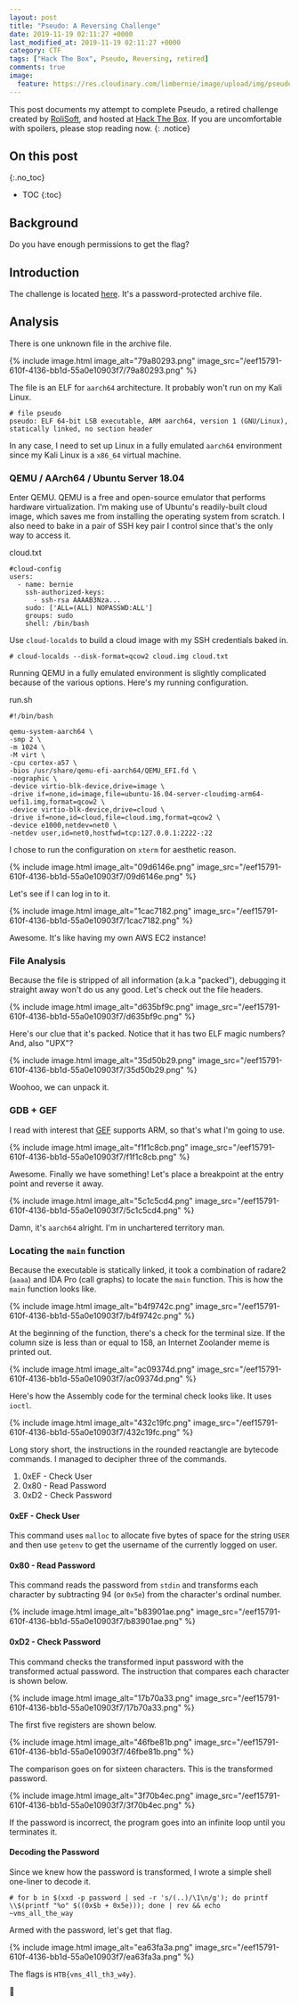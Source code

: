 ```yaml
---
layout: post
title: "Pseudo: A Reversing Challenge"
date: 2019-11-19 02:11:27 +0000
last_modified_at: 2019-11-19 02:11:27 +0000
category: CTF
tags: ["Hack The Box", Pseudo, Reversing, retired]
comments: true
image:
  feature: https://res.cloudinary.com/limbernie/image/upload/img/pseudo-reversing-walkthrough.jpg
---
```


This post documents my attempt to complete Pseudo, a retired challenge created by [RoliSoft][1], and hosted at [Hack The Box][2]. If you are uncomfortable with spoilers, please stop reading now.
{: .notice}

<!--more-->

## On this post
{:.no_toc}

* TOC
{:toc}

## Background

Do you have enough permissions to get the flag?

## Introduction

The challenge is located [here](https://www.hackthebox.eu/home/challenges/download/18). It's a password-protected archive file.

## Analysis

There is one unknown file in the archive file.


{% include image.html image_alt="79a80293.png" image_src="/eef15791-610f-4136-bb1d-55a0e10903f7/79a80293.png" %}


The file is an ELF for `aarch64` architecture. It probably won't run on my Kali Linux.

```
# file pseudo
pseudo: ELF 64-bit LSB executable, ARM aarch64, version 1 (GNU/Linux), statically linked, no section header
```

In any case, I need to set up Linux in a fully emulated `aarch64` environment since my Kali Linux is a `x86_64` virtual machine.

### QEMU / AArch64 / Ubuntu Server 18.04

Enter QEMU. QEMU is a free and open-source emulator that performs hardware virtualization. I'm making use of Ubuntu's readily-built cloud image, which saves me from installing the operating system from scratch. I also need to bake in a pair of SSH key pair I control since that's the only way to access it.

<div class="filename"><span>cloud.txt</span></div>

```
#cloud-config
users:
  - name: bernie
    ssh-authorized-keys:
      - ssh-rsa AAAAB3Nza...
    sudo: ['ALL=(ALL) NOPASSWD:ALL']
    groups: sudo
    shell: /bin/bash
```

Use `cloud-localds` to build a cloud image with my SSH credentials baked in.

```
# cloud-localds --disk-format=qcow2 cloud.img cloud.txt
```

Running QEMU in a fully emulated environment is slightly complicated because of the various options. Here's my running configuration.

<div class="filename"><span>run.sh</span></div>

```
#!/bin/bash

qemu-system-aarch64 \
-smp 2 \
-m 1024 \
-M virt \
-cpu cortex-a57 \
-bios /usr/share/qemu-efi-aarch64/QEMU_EFI.fd \
-nographic \
-device virtio-blk-device,drive=image \
-drive if=none,id=image,file=ubuntu-16.04-server-cloudimg-arm64-uefi1.img,format=qcow2 \
-device virtio-blk-device,drive=cloud \
-drive if=none,id=cloud,file=cloud.img,format=qcow2 \
-device e1000,netdev=net0 \
-netdev user,id=net0,hostfwd=tcp:127.0.0.1:2222-:22
```

I chose to run the configuration on `xterm` for aesthetic reason.


{% include image.html image_alt="09d6146e.png" image_src="/eef15791-610f-4136-bb1d-55a0e10903f7/09d6146e.png" %}


Let's see if I can log in to it.


{% include image.html image_alt="1cac7182.png" image_src="/eef15791-610f-4136-bb1d-55a0e10903f7/1cac7182.png" %}


Awesome. It's like having my own AWS EC2 instance!

### File Analysis

Because the file is stripped of all information (a.k.a "packed"), debugging it straight away won't do us any good. Let's check out the file headers.


{% include image.html image_alt="d635bf9c.png" image_src="/eef15791-610f-4136-bb1d-55a0e10903f7/d635bf9c.png" %}


Here's our clue that it's packed. Notice that it has two ELF magic numbers? And, also "UPX"?


{% include image.html image_alt="35d50b29.png" image_src="/eef15791-610f-4136-bb1d-55a0e10903f7/35d50b29.png" %}


Woohoo, we can unpack it.

### GDB + GEF

I read with interest that [GEF](https://github.com/hugsy/gef) supports ARM, so that's what I'm going to use.


{% include image.html image_alt="f1f1c8cb.png" image_src="/eef15791-610f-4136-bb1d-55a0e10903f7/f1f1c8cb.png" %}


Awesome. Finally we have something! Let's place a breakpoint at the entry point and reverse it away.


{% include image.html image_alt="5c1c5cd4.png" image_src="/eef15791-610f-4136-bb1d-55a0e10903f7/5c1c5cd4.png" %}


Damn, it's `aarch64` alright. I'm in unchartered territory man.

### Locating the `main` function

Because the executable is statically linked, it took a combination of radare2 (`aaaa`) and IDA Pro (call graphs) to locate the `main` function. This is how the `main` function looks like.


{% include image.html image_alt="b4f9742c.png" image_src="/eef15791-610f-4136-bb1d-55a0e10903f7/b4f9742c.png" %}


At the beginning of the function, there's a check for the terminal size. If the column size is less than or equal to 158, an Internet Zoolander meme is printed out.


{% include image.html image_alt="ac09374d.png" image_src="/eef15791-610f-4136-bb1d-55a0e10903f7/ac09374d.png" %}


Here's how the Assembly code for the terminal check looks like. It uses `ioctl`.


{% include image.html image_alt="432c19fc.png" image_src="/eef15791-610f-4136-bb1d-55a0e10903f7/432c19fc.png" %}


Long story short, the instructions in the rounded reactangle are bytecode commands. I managed to decipher three of the commands.

1. 0xEF - Check User
2. 0x80 - Read Password
3. 0xD2 - Check Password

#### 0xEF - Check User

This command uses `malloc` to allocate five bytes of space for the string `USER` and then use `getenv` to get the username of the currently logged on user.

#### 0x80 - Read Password

This command reads the password from `stdin` and transforms each character by subtracting 94 (or `0x5e`) from the character's ordinal number.


{% include image.html image_alt="b83901ae.png" image_src="/eef15791-610f-4136-bb1d-55a0e10903f7/b83901ae.png" %}


#### 0xD2 - Check Password

This command checks the transformed input password with the transformed actual password. The instruction that compares each character is shown below.


{% include image.html image_alt="17b70a33.png" image_src="/eef15791-610f-4136-bb1d-55a0e10903f7/17b70a33.png" %}


The first five registers are shown below.


{% include image.html image_alt="46fbe81b.png" image_src="/eef15791-610f-4136-bb1d-55a0e10903f7/46fbe81b.png" %}


The comparison goes on for sixteen characters. This is the transformed password.


{% include image.html image_alt="3f70b4ec.png" image_src="/eef15791-610f-4136-bb1d-55a0e10903f7/3f70b4ec.png" %}


If the password is incorrect, the program goes into an infinite loop until you terminates it.

#### Decoding the Password

Since we knew how the password is transformed, I wrote a simple shell one-liner to decode it.

```
# for b in $(xxd -p password | sed -r 's/(..)/\1\n/g'); do printf \\$(printf "%o" $((0x$b + 0x5e))); done | rev && echo
~vms_all_the_way
```

Armed with the password, let's get that flag.


{% include image.html image_alt="ea63fa3a.png" image_src="/eef15791-610f-4136-bb1d-55a0e10903f7/ea63fa3a.png" %}


The flags is `HTB{vms_4ll_th3_w4y}`.

:dancer:

[1]: https://www.hackthebox.eu/home/users/profile/1178
[2]: https://www.hackthebox.eu/
